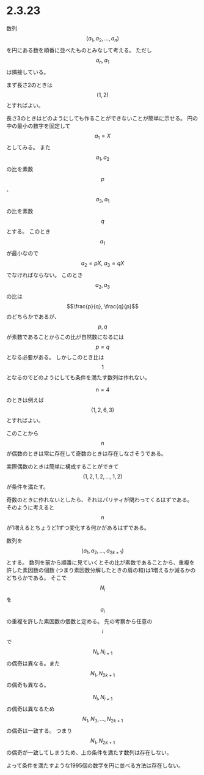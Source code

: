 # 2.3.23

数列$$(a_1,a_2,\ldots,a_n)$$を円にある数を順番に並べたものとみなして考える。
ただし$$a_n, a_1$$は隣接している。

まず長さ2のときは$$(1,2)$$とすればよい。

長さ3のときはどのようにしても作ることができないことが簡単に示せる。
円の中の最小の数字を固定して$$a_1 = X$$としてみる。
また$$a_1,a_2$$の比を素数$$p$$、$$a_3,a_1$$の比を素数$$q$$とする。
このとき$$a_1$$が最小なので$$a_2 = pX,\ a_3 = qX$$でなければならない。
このとき$$a_2, a_3$$の比は$$\frac{p}{q}, \frac{q}{p}$$のどちらかであるが、
$$p,q$$が素数であることからこの比が自然数になるには$$p=q$$となる必要がある。
しかしこのとき比は$$1$$となるのでどのようにしても条件を満たす数列は作れない。

$$n=4$$のときは例えば$$(1,2,6,3)$$とすればよい。

このことから$$n$$が偶数のときは常に存在して奇数のときは存在しなさそうである。

実際偶数のときは簡単に構成することができて$$(1,2,1,2,\ldots,1,2)$$が条件を満たす。

奇数のときに作れないとしたら、それはパリティが関わってくるはずである。
そのように考えると$$n$$が1増えるとちょうど1ずつ変化する何かがあるはずである。

数列を$$(a_1,a_2,\ldots,a_{2k+1})$$とする。
数列を前から順番に見ていくとその比が素数であることから、重複を許した素因数の個数
(つまり素因数分解したときの肩の和)は1増えるか減るかのどちらかである。
そこで$$N_i$$を$$a_i$$の重複を許した素因数の個数と定める。
先の考察から任意の$$i$$で$$N_i, N_{i+1}$$の偶奇は異なる。また$$N_1, N_{2k+1}$$の偶奇も異なる。

$$N_i, N_{i+1}$$の偶奇は異なるため$$N_1,N_3,\ldots,N_{2k+1}$$の偶奇は一致する。
つまり$$N_1,N_{2k+1}$$の偶奇が一致してしまうため、上の条件を満たす数列は存在しない。

よって条件を満たすような1995個の数字を円に並べる方法は存在しない。